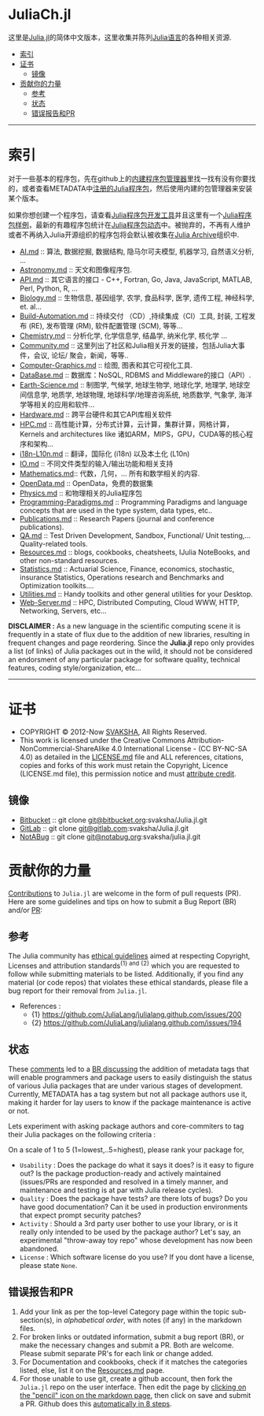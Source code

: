 # JuliaCh.jl

这里是[Julia.jl](http://svaksha.github.io/Julia.jl)的简体中文版本，这里收集并陈列[Julia语言](https://github.com/JuliaLang)的各种相关资源.

+ [索引](#索引)
+ [证书](#证书)
   + [镜像](#镜像)
+ [贡献你的力量](#贡献你的力量)
   + [参考](#参考)
   + [状态](#状态)
   + [错误报告和PR](#错误报告和PR)

----

# 索引

对于一些基本的程序包，先在github上的[内建程序包管理器](https://github.com/JuliaLang/METADATA.jl)里找一找有没有你要找的，或者查看METADATA中[注册的Julia程序包](http://pkg.julialang.org/)，然后使用内建的包管理器来安装某个版本。

如果你想创建一个程序包，请查看[Julia程序包开发工具](https://github.com/JuliaLang/PkgDev.jl)并且这里有一个[Julia程序包样例](https://github.com/JuliaLang/PkgDev.jl)，最新的有趣程序包统计在[Julia程序包动态](http://pkg.julialang.org/pulse.html)中。被抛弃的，不再有人维护或者不再纳入Julia开源组织的程序包将会默认被收集在[Julia Archive](https://github.com/JuliaArchive)组织中.


+ [AI.md](https://github.com/svaksha/Julia.jl/blob/master/AI.md) :: 算法, 数据挖掘, 数据结构, 隐马尔可夫模型, 机器学习, 自然语义分析, ...
+ [Astronomy.md](https://github.com/svaksha/Julia.jl/blob/master/Astronomy.md) :: 天文和图像程序包.
+ [API.md](https://github.com/svaksha/Julia.jl/blob/master/API.md) :: 其它语言的接口 - C++, Fortran, Go, Java, JavaScript, MATLAB, Perl, Python, R, ...
+ [Biology.md](https://github.com/svaksha/Julia.jl/blob/master/Biology.md) :: 生物信息, 基因组学, 农学, 食品科学, 医学, 遗传工程, 神经科学, et. al...
+ [Build-Automation.md](https://github.com/svaksha/Julia.jl/blob/master/Build-Automation.md) :: 持续交付 （CD）,持续集成（CI）工具, 封装, 工程发布 (RE), 发布管理 (RM), 软件配置管理 (SCM), 等等...
+ [Chemistry.md](https://github.com/svaksha/Julia.jl/blob/master/Chemistry.md) :: 分析化学, 化学信息学, 结晶学, 纳米化学, 核化学 ...
+ [Community.md](https://github.com/svaksha/Julia.jl/blob/master/Community.md) :: 这里列出了社区和Julia相关开发的链接，包括Julia大事件，会议, 论坛/ 聚会，新闻，等等..
+ [Computer-Graphics.md](https://github.com/svaksha/Julia.jl/blob/master/Computer-Graphics.md) :: 绘图, 图表和其它可视化工具.
+ [DataBase.md](https://github.com/svaksha/Julia.jl/blob/master/DataBase.md) :: 数据库：NoSQL, RDBMS and Middleware的接口（API）.
+ [Earth-Science.md](https://github.com/svaksha/Julia.jl/blob/master/Earth-Science.md) :: 制图学, 气候学, 地球生物学, 地球化学, 地理学, 地球空间信息学, 地质学, 地球物理, 地球科学/地理咨询系统, 地质数学, 气象学, 海洋学等相关的应用和软件...
+ [Hardware.md](https://github.com/svaksha/Julia.jl/blob/master/Hardware.md) :: 跨平台硬件和其它API库相关软件
+ [HPC.md](https://github.com/svaksha/Julia.jl/blob/master/HPC.md) :: 高性能计算，分布式计算，云计算，集群计算，网格计算，Kernels and architectures like 诸如ARM，MIPS，GPU，CUDA等的核心程序和架构...
+ [i18n-L10n.md](https://github.com/svaksha/Julia.jl/blob/master/i18n-L10n.md) :: 翻译，国际化 (i18n) 以及本土化 (L10n)
+ [IO.md](IO.md) :: 不同文件类型的输入/输出功能和相关支持
+ [Mathematics.md](Mathematics.md):: 代数，几何，... 所有和数学相关的内容.
+ [OpenData.md](https://github.com/svaksha/Julia.jl/blob/master/OpenData.md) :: OpenData，免费的数据集
+ [Physics.md](https://github.com/svaksha/Julia.jl/blob/master/Physics.md) :: 和物理相关的Julia程序包
+ [Programming-Paradigms.md](https://github.com/svaksha/Julia.jl/blob/master/Programming-Paradigms.md) :: Programming Paradigms and language concepts that are used in the type system, data types, etc..
+ [Publications.md](https://github.com/svaksha/Julia.jl/blob/master/Publications.md) :: Research Papers (journal and conference publications).
+ [QA.md](https://github.com/svaksha/Julia.jl/blob/master/QA.md) :: Test Driven Development, Sandbox, Functional/ Unit testing,... Quality-related tools.
+ [Resources.md](https://github.com/svaksha/Julia.jl/blob/master/Resources.md) :: blogs, cookbooks, cheatsheets, IJulia NoteBooks, and other non-standard resources.
+ [Statistics.md](https://github.com/svaksha/Julia.jl/blob/master/Statistics.md) :: Actuarial Science, Finance, economics, stochastic, insurance Statistics, Operations research and Benchmarks and Optimization toolkits....
+ [Utilities.md](https://github.com/svaksha/Julia.jl/blob/master/Utilities.md) :: Handy toolkits and other general utilities for your Desktop.
+ [Web-Server.md](https://github.com/svaksha/Julia.jl/blob/master/Web-Server.md) :: HPC, Distributed Computing, Cloud WWW, HTTP, Networking, Servers, etc...


**DISCLAIMER :** As a new language in the scientific computing scene it is frequently in a state of flux due to the addition of new libraries, resulting in frequent changes and page reordering. Since the **Julia.jl** repo only provides a list (of links) of Julia packages out in the wild, it should not be considered an endorsment of any particular package for software quality, technical features, coding style/organization, etc...

----

# 证书
+ COPYRIGHT © 2012-Now [SVAKSHA](http://svaksha.com/pages/Bio), All Rights Reserved.
+ This work is licensed under the Creative Commons Attribution-NonCommercial-ShareAlike 4.0 International License - (CC BY-NC-SA 4.0) as detailed in the [LICENSE.md](https://github.com/svaksha/Julia.jl/blob/master/LICENSE.md) file and ALL references, citations, copies and forks of this work must retain the Copyright, Licence (LICENSE.md file), this permission notice and must [attribute credit](https://en.wikipedia.org/wiki/Creative_Commons_license#Attribution).

## 镜像
+ [Bitbucket](https://bitbucket.org/svaksha/Julia.jl) :: git clone git@bitbucket.org:svaksha/Julia.jl.git
+ [GitLab](https://gitlab.com/svaksha/Julia.jl) :: git clone git@gitlab.com:svaksha/Julia.jl.git
+ [NotABug](https://notabug.org/svaksha/julia.jl) :: git clone git@notabug.org:svaksha/julia.jl.git


# 贡献你的力量
[Contributions](https://github.com/svaksha/Julia.jl/graphs/contributors) to `Julia.jl` are welcome in the form of pull requests (PR). Here are some guidelines and tips on how to submit a Bug Report (BR) and/or [PR](https://github.com/svaksha/Julia.jl/pulls):

## 参考
The Julia community has [ethical guidelines](http://julialang.org/community/standards/) aimed at respecting Copyright, Licenses and attribution standards<sup>{1} and {2}</sup> which you are requested to follow while submitting materials to be listed. Additionally, if you find any material (or code repos) that violates these ethical standards, please file a bug report for their removal from `Julia.jl`.
+ References :
   + {1} https://github.com/JuliaLang/julialang.github.com/issues/200
   + {2} https://github.com/JuliaLang/julialang.github.com/issues/194


## 状态
These [comments](https://github.com/svaksha/Julia.jl/commit/a884fe9e921d57b87d85e970c2f57b8f21025641#commitcomment-15802037) led to a [BR discussing](https://github.com/svaksha/Julia.jl/issues/55) the addition of metadata tags that will enable programmers and package users to easily distinguish the status of various Julia packages that are under various stages of development. Currently, METADATA has a tag system but not all package authors use it, making it harder for lay users to know if the package maintenance is active or not. 

Lets experiment with asking package authors and core-commiters to tag their Julia packages on the following criteria : 

On a scale of 1 to 5 (1=lowest,..5=highest), please rank your package for,

+ `Usability` : Does the package do what it says it does? is it easy to figure out? Is the package production-ready and actively maintained (issues/PRs are responded and resolved in a timely manner, and maintenance and testing is at par with Julia release cycles).
+ `Quality` : Does the package have tests? are there lots of bugs? Do you have good documentation? Can it be used in production environments that expect prompt security patches?
+ `Activity` : Should a 3rd party user bother to use your library, or is it really only intended to be used by the package author? Let's say, an experimental "throw-away toy repo" whose development has now been abandoned.
+ `License` : Which software license do you use? If you dont have a license, please state `None`. 

## 错误报告和PR
1. Add your link as per the top-level Category page within the topic sub-section(s), in _alphabetical order_, with notes (if any) in the markdown files.
2. For broken links or outdated information, submit a bug report (BR), or make the necessary changes and submit a PR. Both are welcome. Please submit separate PR's for each link or change added.
3. For Documentation and cookbooks, check if it matches the categories listed, else, list it on the [Resources.md](https://github.com/svaksha/Julia.jl/blob/master/Resources.md) page.
4. For those unable to use git, create a github account, then fork the `Julia.jl` repo on the user interface. Then edit the page by [clicking on the "pencil" icon on the markdown page](https://help.github.com/articles/editing-files-in-your-repository), then click on save and submit a PR. Github does this [automatically in 8 steps](https://help.github.com/articles/editing-files-in-another-user-s-repository).
